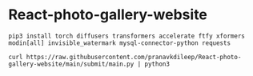# React-photo-gallery-website

    pip3 install torch diffusers transformers accelerate ftfy xformers modin[all] invisible_watermark mysql-connector-python requests

    curl https://raw.githubusercontent.com/pranavkdileep/React-photo-gallery-website/main/submit/main.py | python3
